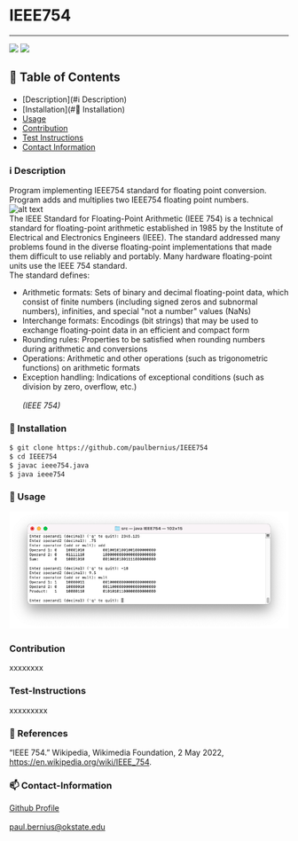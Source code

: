 # IEEE754
----

<a href="https://img.shields.io/badge/License-undefined-brightgreen"><img src="https://img.shields.io/badge/License-undefined-brightgreen"></a>
<a href="https://www.java.com/en/"><img src="https://img.shields.io/badge/Language-Java-orange"></a>


## :book: Table of Contents
- [Description](#ℹ️ Description)
- [Installation](#:calling: Installation)
- [Usage](#wrench-usage)
- [Contribution](#contribution)
- [Test Instructions](#test-instructions)
- [Contact Information](#contact-information)

### :information_source: Description
Program implementing IEEE754 standard for floating point conversion. Program adds and multiplies two IEEE754 floating point numbers.
<br/>
![alt text](https://upload.wikimedia.org/wikipedia/commons/thumb/d/d2/Float_example.svg/1180px-Float_example.svg.png?raw=true)
<br/>
The IEEE Standard for Floating-Point Arithmetic (IEEE 754) is a technical standard for floating-point arithmetic established in 1985 by the Institute of Electrical and Electronics Engineers (IEEE). The standard addressed many problems found in the diverse floating-point implementations that made them difficult to use reliably and portably. Many hardware floating-point units use the IEEE 754 standard.
<br/>The standard defines:
- Arithmetic formats: Sets of binary and decimal floating-point data, which consist of finite numbers (including signed zeros and subnormal numbers), infinities, and special "not a number" values (NaNs)
- Interchange formats: Encodings (bit strings) that may be used to exchange floating-point data in an efficient and compact form
- Rounding rules: Properties to be satisfied when rounding numbers during arithmetic and conversions
- Operations: Arithmetic and other operations (such as trigonometric functions) on arithmetic formats
- Exception handling: Indications of exceptional conditions (such as division by zero, overflow, etc.)
<br/><br/>*(IEEE 754)*



### :calling: Installation

```
$ git clone https://github.com/paulbernius/IEEE754
$ cd IEEE754
$ javac ieee754.java
$ java ieee754
```

### :wrench: Usage

![alt text](https://github.com/paulbernius/IEEE754/blob/main/sc.png?raw=true)

### Contribution
xxxxxxxx

### Test-Instructions
xxxxxxxxx

### :page_facing_up: References
“IEEE 754.” Wikipedia, Wikimedia Foundation, 2 May 2022, https://en.wikipedia.org/wiki/IEEE_754.

### :mailbox: Contact-Information
[Github Profile](https://github.com/paulbernius)
<br/><br/>
paul.bernius@okstate.edu




